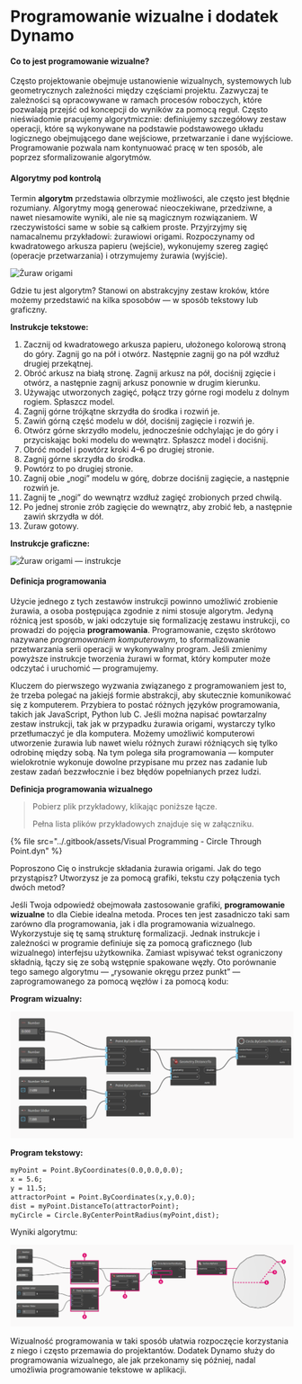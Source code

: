 # Programowanie wizualne i dodatek Dynamo

#### Co to jest programowanie wizualne? <a href="#what-is-visual-programming" id="what-is-visual-programming"></a>

Często projektowanie obejmuje ustanowienie wizualnych, systemowych lub geometrycznych zależności między częściami projektu. Zazwyczaj te zależności są opracowywane w ramach procesów roboczych, które pozwalają przejść od koncepcji do wyników za pomocą reguł. Często nieświadomie pracujemy algorytmicznie: definiujemy szczegółowy zestaw operacji, które są wykonywane na podstawie podstawowego układu logicznego obejmującego dane wejściowe, przetwarzanie i dane wyjściowe. Programowanie pozwala nam kontynuować pracę w ten sposób, ale poprzez sformalizowanie algorytmów.

#### Algorytmy pod kontrolą <a href="#algorithms-in-hand" id="algorithms-in-hand"></a>

Termin **algorytm** przedstawia olbrzymie możliwości, ale często jest błędnie rozumiany. Algorytmy mogą generować nieoczekiwane, przedziwne, a nawet niesamowite wyniki, ale nie są magicznym rozwiązaniem. W rzeczywistości same w sobie są całkiem proste. Przyjrzyjmy się namacalnemu przykładowi: żurawiowi origami. Rozpoczynamy od kwadratowego arkusza papieru (wejście), wykonujemy szereg zagięć (operacje przetwarzania) i otrzymujemy żurawia (wyjście).

![Żuraw origami](https://primer.dynamobim.org/01\_Introduction/images/1-1/00-OrigamiCrane.png)

Gdzie tu jest algorytm? Stanowi on abstrakcyjny zestaw kroków, które możemy przedstawić na kilka sposobów — w sposób tekstowy lub graficzny.

**Instrukcje tekstowe:**

1. Zacznij od kwadratowego arkusza papieru, ułożonego kolorową stroną do góry. Zagnij go na pół i otwórz. Następnie zagnij go na pół wzdłuż drugiej przekątnej.
2. Obróć arkusz na białą stronę. Zagnij arkusz na pół, dociśnij zgięcie i otwórz, a następnie zagnij arkusz ponownie w drugim kierunku.
3. Używając utworzonych zagięć, połącz trzy górne rogi modelu z dolnym rogiem. Spłaszcz model.
4. Zagnij górne trójkątne skrzydła do środka i rozwiń je.
5. Zawiń górną część modelu w dół, dociśnij zagięcie i rozwiń je.
6. Otwórz górne skrzydło modelu, jednocześnie odchylając je do góry i przyciskając boki modelu do wewnątrz. Spłaszcz model i dociśnij.
7. Obróć model i powtórz kroki 4–6 po drugiej stronie.
8. Zagnij górne skrzydła do środka.
9. Powtórz to po drugiej stronie.
10. Zagnij obie „nogi” modelu w górę, dobrze dociśnij zagięcie, a następnie rozwiń je.
11. Zagnij te „nogi” do wewnątrz wzdłuż zagięć zrobionych przed chwilą.
12. Po jednej stronie zrób zagięcie do wewnątrz, aby zrobić łeb, a następnie zawiń skrzydła w dół.
13. Żuraw gotowy.

**Instrukcje graficzne:**

![Żuraw origami — instrukcje](https://primer.dynamobim.org/01\_Introduction/images/1-1/01-OrigamiCraneInstructions.png)

#### Definicja programowania <a href="#programming-defined" id="programming-defined"></a>

Użycie jednego z tych zestawów instrukcji powinno umożliwić zrobienie żurawia, a osoba postępująca zgodnie z nimi stosuje algorytm. Jedyną różnicą jest sposób, w jaki odczytuje się formalizację zestawu instrukcji, co prowadzi do pojęcia **programowania**. Programowanie, często skrótowo nazywane _programowaniem komputerowym_, to sformalizowanie przetwarzania serii operacji w wykonywalny program. Jeśli zmienimy powyższe instrukcje tworzenia żurawi w format, który komputer może odczytać i uruchomić — programujemy.

Kluczem do pierwszego wyzwania związanego z programowaniem jest to, że trzeba polegać na jakiejś formie abstrakcji, aby skutecznie komunikować się z komputerem. Przybiera to postać różnych języków programowania, takich jak JavaScript, Python lub C. Jeśli można napisać powtarzalny zestaw instrukcji, tak jak w przypadku żurawia origami, wystarczy tylko przetłumaczyć je dla komputera. Możemy umożliwić komputerowi utworzenie żurawia lub nawet wielu różnych żurawi różniących się tylko odrobinę między sobą. Na tym polega siła programowania — komputer wielokrotnie wykonuje dowolne przypisane mu przez nas zadanie lub zestaw zadań bezzwłocznie i bez błędów popełnianych przez ludzi.

**Definicja programowania wizualnego**

> Pobierz plik przykładowy, klikając poniższe łącze.
>
> Pełna lista plików przykładowych znajduje się w załączniku.

{% file src="../.gitbook/assets/Visual Programming - Circle Through Point.dyn" %}

Poproszono Cię o instrukcje składania żurawia origami. Jak do tego przystąpisz? Utworzysz je za pomocą grafiki, tekstu czy połączenia tych dwóch metod?

Jeśli Twoja odpowiedź obejmowała zastosowanie grafiki, **programowanie wizualne** to dla Ciebie idealna metoda. Proces ten jest zasadniczo taki sam zarówno dla programowania, jak i dla programowania wizualnego. Wykorzystuje się tę samą strukturę formalizacji. Jednak instrukcje i zależności w programie definiuje się za pomocą graficznego (lub wizualnego) interfejsu użytkownika. Zamiast wpisywać tekst ograniczony składnią, łączy się ze sobą wstępnie spakowane węzły. Oto porównanie tego samego algorytmu — „rysowanie okręgu przez punkt” — zaprogramowanego za pomocą węzłów i za pomocą kodu:

**Program wizualny:**

![](./images/a-1/visualProgramming(2).png)

**Program tekstowy:**

```
myPoint = Point.ByCoordinates(0.0,0.0,0.0);
x = 5.6;
y = 11.5;
attractorPoint = Point.ByCoordinates(x,y,0.0);
dist = myPoint.DistanceTo(attractorPoint);
myCircle = Circle.ByCenterPointRadius(myPoint,dist);
```

Wyniki algorytmu:

![](./images/a-1/visualProgramming(1).png)

Wizualność programowania w taki sposób ułatwia rozpoczęcie korzystania z niego i często przemawia do projektantów. Dodatek Dynamo służy do programowania wizualnego, ale jak przekonamy się później, nadal umożliwia programowanie tekstowe w aplikacji.
